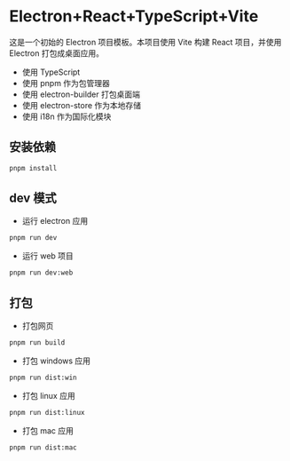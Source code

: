 # Electron+React+TypeScript+Vite

这是一个初始的 Electron 项目模板。本项目使用 Vite 构建 React 项目，并使用 Electron 打包成桌面应用。

- 使用 TypeScript
- 使用 pnpm 作为包管理器
- 使用 electron-builder 打包桌面端
- 使用 electron-store 作为本地存储
- 使用 i18n 作为国际化模块

## 安装依赖

```bash
pnpm install
```

## dev 模式

- 运行 electron 应用

```bash
pnpm run dev
```

- 运行 web 项目

```bash
pnpm run dev:web
```

## 打包

- 打包网页

```bash
pnpm run build
```

- 打包 windows 应用

```bash
pnpm run dist:win
```

- 打包 linux 应用

```bash
pnpm run dist:linux
```

- 打包 mac 应用

```bash
pnpm run dist:mac
```
